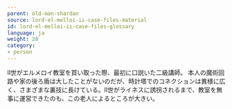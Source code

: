 ```yaml
---
parent: old-man-shardan
source: lord-el-melloi-ii-case-files-material
id: lord-el-melloi-ii-case-files-glossary
language: ja
weight: 28
category:
- person
---
```


II世がエルメロイ教室を買い取った際、最初に口説いた二級講師。
本人の魔術回路や家の後ろ盾は大したことがないのだが、時計塔でのコネクションは異様に広く、さまざまな裏技に長けている。II世がライネスに誘拐されるまで、教室を無事に運営できたのも、この老人によるところが大きい。
